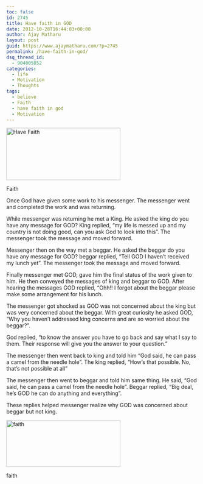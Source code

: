 ```yaml
---
toc: false
id: 2745
title: Have faith in GOD
date: 2012-10-28T16:44:03+00:00
author: Ajay Matharu
layout: post
guid: https://www.ajaymatharu.com/?p=2745
permalink: /have-faith-in-god/
dsq_thread_id:
  - 904005852
categories:
  - life
  - Motivation
  - Thoughts
tags:
  - believe
  - Faith
  - have faith in god
  - Motivation
---
```

<div id="attachment_2746" style="width: 310px" class="wp-caption aligncenter">
  <a href="https://www.ajaymatharu.com/have-faith-in-god/faith/" rel="attachment wp-att-2746"><img class="size-medium wp-image-2746 " title="Have Faith" src="https://www.ajaymatharu.com/wp-content/uploads/2012/10/faith-300x137.jpg" alt="Have Faith" width="300" height="137" /></a>
  
  <p class="wp-caption-text">
    Faith
  </p>
</div>

Once God have given some work to his messenger. The messenger went and completed the work and was returning.

While messenger was returning he met a King. He asked the king do you have any message for GOD? King replied, &#8220;my life is messed up and my country is not doing good, can you ask God to look into this&#8221;. The messenger took the message and moved forward.

Messenger then on the way met a beggar. He asked the beggar do you have any message for GOD? beggar replied, &#8220;Tell GOD I haven&#8217;t received my lunch yet&#8221;. The messenger took the message and moved forward.

Finally messenger met GOD, gave him the final status of the work given to him. He then conveyed the messages of king and beggar to GOD. After hearing the messages GOD replied, &#8220;Ohh!! I forgot about the beggar please make some arrangement for his lunch.

The messenger got shocked as GOD was not concerned about the king but was very concerned about the beggar. With great curiosity he asked GOD, &#8220;Why you haven&#8217;t addressed king concerns and are so worried about the beggar?&#8221;.

God replied, &#8220;to know the answer you have to go back and say what I say to them. Their response will give you the answer to your question.&#8221;

The messenger then went back to king and told him &#8220;God said, he can pass a camel from the needle hole&#8221;. The king replied, &#8220;How&#8217;s that possible. No, that&#8217;s not possible at all&#8221;

The messenger then went to beggar and told him same thing. He said, &#8220;God said, he can pass a camel from the needle hole&#8221;. Beggar replied, &#8220;Big deal, he&#8217;s GOD he can do anything and everything&#8221;.

These replies helped messenger realize why GOD was concerned about beggar but not king.

<div id="attachment_2747" style="width: 310px" class="wp-caption aligncenter">
  <a href="https://www.ajaymatharu.com/have-faith-in-god/faith-1/" rel="attachment wp-att-2747"><img class="size-medium wp-image-2747" title="faith" src="https://www.ajaymatharu.com/wp-content/uploads/2012/10/faith-1-300x123.jpg" alt="faith" width="300" height="123" srcset="https://www.ajaymatharu.com/wp-content/uploads/2012/10/faith-1-300x123.jpg 300w, https://www.ajaymatharu.com/wp-content/uploads/2012/10/faith-1-1024x420.jpg 1024w" sizes="(max-width: 300px) 100vw, 300px" /></a>
  
  <p class="wp-caption-text">
    faith
  </p>
</div>

